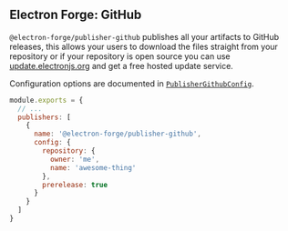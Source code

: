 ## Electron Forge: GitHub

`@electron-forge/publisher-github` publishes all your artifacts to GitHub releases, this allows your users to download the files straight from your repository or if your repository is open source you can use [update.electronjs.org](https://github.com/electron/update.electronjs.org) and get a free hosted update service.

Configuration options are documented in [`PublisherGithubConfig`](https://js.electronforge.io/interfaces/_electron_forge_publisher_github.PublisherGitHubConfig.html).


```javascript title=forge.config.js
module.exports = {
  // ...
  publishers: [
    {
      name: '@electron-forge/publisher-github',
      config: {
        repository: {
          owner: 'me',
          name: 'awesome-thing'
        },
        prerelease: true
      }
    }
  ]
}
```
```